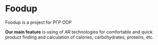 # Foodup
Foodup is a project for РГР OOP

**Our main feature** is using of AR technologies for comfortable and quick product finding and calculation of calories, carbohydrates, proteins, etc.

